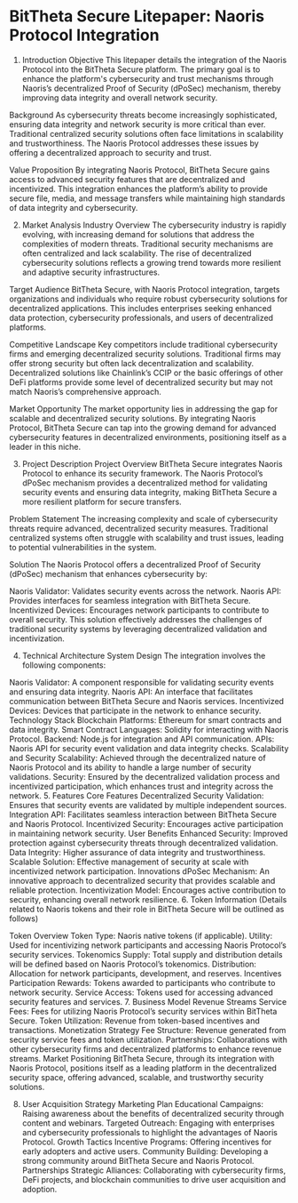 # BitTheta Secure Litepaper: Naoris Protocol Integration
1. Introduction
Objective
This litepaper details the integration of the Naoris Protocol into the BitTheta Secure platform. The primary goal is to enhance the platform's cybersecurity and trust mechanisms through Naoris’s decentralized Proof of Security (dPoSec) mechanism, thereby improving data integrity and overall network security.

Background
As cybersecurity threats become increasingly sophisticated, ensuring data integrity and network security is more critical than ever. Traditional centralized security solutions often face limitations in scalability and trustworthiness. The Naoris Protocol addresses these issues by offering a decentralized approach to security and trust.

Value Proposition
By integrating Naoris Protocol, BitTheta Secure gains access to advanced security features that are decentralized and incentivized. This integration enhances the platform’s ability to provide secure file, media, and message transfers while maintaining high standards of data integrity and cybersecurity.

2. Market Analysis
Industry Overview
The cybersecurity industry is rapidly evolving, with increasing demand for solutions that address the complexities of modern threats. Traditional security mechanisms are often centralized and lack scalability. The rise of decentralized cybersecurity solutions reflects a growing trend towards more resilient and adaptive security infrastructures.

Target Audience
BitTheta Secure, with Naoris Protocol integration, targets organizations and individuals who require robust cybersecurity solutions for decentralized applications. This includes enterprises seeking enhanced data protection, cybersecurity professionals, and users of decentralized platforms.

Competitive Landscape
Key competitors include traditional cybersecurity firms and emerging decentralized security solutions. Traditional firms may offer strong security but often lack decentralization and scalability. Decentralized solutions like Chainlink’s CCIP or the basic offerings of other DeFi platforms provide some level of decentralized security but may not match Naoris’s comprehensive approach.

Market Opportunity
The market opportunity lies in addressing the gap for scalable and decentralized security solutions. By integrating Naoris Protocol, BitTheta Secure can tap into the growing demand for advanced cybersecurity features in decentralized environments, positioning itself as a leader in this niche.

3. Project Description
Project Overview
BitTheta Secure integrates Naoris Protocol to enhance its security framework. The Naoris Protocol’s dPoSec mechanism provides a decentralized method for validating security events and ensuring data integrity, making BitTheta Secure a more resilient platform for secure transfers.

Problem Statement
The increasing complexity and scale of cybersecurity threats require advanced, decentralized security measures. Traditional centralized systems often struggle with scalability and trust issues, leading to potential vulnerabilities in the system.

Solution
The Naoris Protocol offers a decentralized Proof of Security (dPoSec) mechanism that enhances cybersecurity by:

Naoris Validator: Validates security events across the network.
Naoris API: Provides interfaces for seamless integration with BitTheta Secure.
Incentivized Devices: Encourages network participants to contribute to overall security.
This solution effectively addresses the challenges of traditional security systems by leveraging decentralized validation and incentivization.

4. Technical Architecture
System Design
The integration involves the following components:

Naoris Validator: A component responsible for validating security events and ensuring data integrity.
Naoris API: An interface that facilitates communication between BitTheta Secure and Naoris services.
Incentivized Devices: Devices that participate in the network to enhance security.
Technology Stack
Blockchain Platforms: Ethereum for smart contracts and data integrity.
Smart Contract Languages: Solidity for interacting with Naoris Protocol.
Backend: Node.js for integration and API communication.
APIs: Naoris API for security event validation and data integrity checks.
Scalability and Security
Scalability: Achieved through the decentralized nature of Naoris Protocol and its ability to handle a large number of security validations.
Security: Ensured by the decentralized validation process and incentivized participation, which enhances trust and integrity across the network.
5. Features
Core Features
Decentralized Security Validation: Ensures that security events are validated by multiple independent sources.
Integration API: Facilitates seamless interaction between BitTheta Secure and Naoris Protocol.
Incentivized Security: Encourages active participation in maintaining network security.
User Benefits
Enhanced Security: Improved protection against cybersecurity threats through decentralized validation.
Data Integrity: Higher assurance of data integrity and trustworthiness.
Scalable Solution: Effective management of security at scale with incentivized network participation.
Innovations
dPoSec Mechanism: An innovative approach to decentralized security that provides scalable and reliable protection.
Incentivization Model: Encourages active contribution to security, enhancing overall network resilience.
6. Token Information
(Details related to Naoris tokens and their role in BitTheta Secure will be outlined as follows)

Token Overview
Token Type: Naoris native tokens (if applicable).
Utility: Used for incentivizing network participants and accessing Naoris Protocol’s security services.
Tokenomics
Supply: Total supply and distribution details will be defined based on Naoris Protocol’s tokenomics.
Distribution: Allocation for network participants, development, and reserves.
Incentives
Participation Rewards: Tokens awarded to participants who contribute to network security.
Service Access: Tokens used for accessing advanced security features and services.
7. Business Model
Revenue Streams
Service Fees: Fees for utilizing Naoris Protocol’s security services within BitTheta Secure.
Token Utilization: Revenue from token-based incentives and transactions.
Monetization Strategy
Fee Structure: Revenue generated from security service fees and token utilization.
Partnerships: Collaborations with other cybersecurity firms and decentralized platforms to enhance revenue streams.
Market Positioning
BitTheta Secure, through its integration with Naoris Protocol, positions itself as a leading platform in the decentralized security space, offering advanced, scalable, and trustworthy security solutions.

8. User Acquisition Strategy
Marketing Plan
Educational Campaigns: Raising awareness about the benefits of decentralized security through content and webinars.
Targeted Outreach: Engaging with enterprises and cybersecurity professionals to highlight the advantages of Naoris Protocol.
Growth Tactics
Incentive Programs: Offering incentives for early adopters and active users.
Community Building: Developing a strong community around BitTheta Secure and Naoris Protocol.
Partnerships
Strategic Alliances: Collaborating with cybersecurity firms, DeFi projects, and blockchain communities to drive user acquisition and adoption.